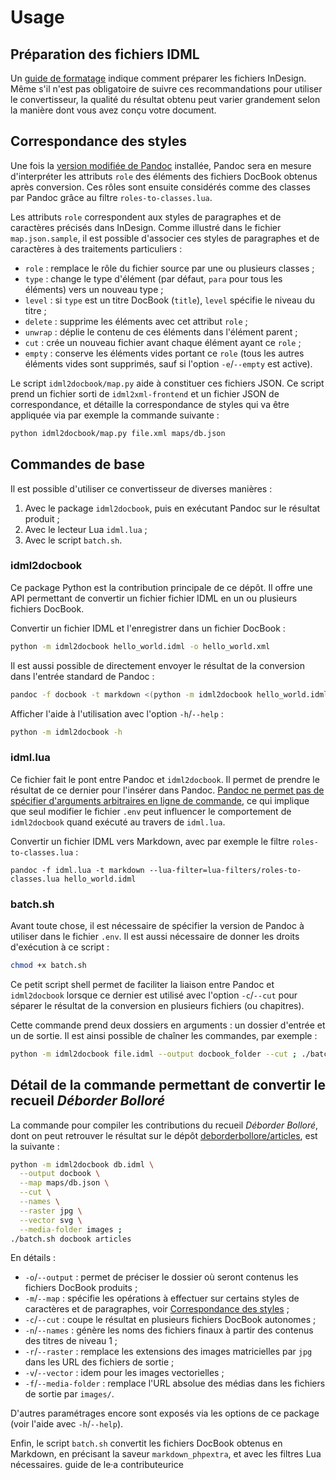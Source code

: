 # Usage

## Préparation des fichiers IDML

Un [guide de formatage](/formatting_guide) indique comment préparer les fichiers InDesign. Même s'il n'est pas obligatoire de suivre ces recommandations pour utiliser le convertisseur, la qualité du résultat obtenu peut varier grandement selon la manière dont vous avez conçu votre document.

## Correspondance des styles

Une fois la [version modifiée de Pandoc](https://github.com/yanntrividic/pandoc/) installée, Pandoc sera en mesure d'interpréter les attributs `role` des éléments des fichiers DocBook obtenus après conversion. Ces rôles sont ensuite considérés comme des classes par Pandoc grâce au filtre `roles-to-classes.lua`.

Les attributs `role` correspondent aux styles de paragraphes et de caractères précisés dans InDesign. Comme illustré dans le fichier `map.json.sample`, il est possible d'associer ces styles de paragraphes et de caractères à des traitements particuliers :

* `role` : remplace le rôle du fichier source par une ou plusieurs classes ;
* `type` : change le type d'élément (par défaut, `para` pour tous les éléments) vers un nouveau type ;
* `level` : si `type` est un titre DocBook (`title`), `level` spécifie le niveau du titre ;
* `delete` : supprime les éléments avec cet attribut `role` ;
* `unwrap` : déplie le contenu de ces éléments dans l'élément parent ;
* `cut` : crée un nouveau fichier avant chaque élément ayant ce `role` ;
* `empty` : conserve les éléments vides portant ce `role` (tous les autres éléments vides sont supprimés, sauf si l'option `-e`/`--empty` est active).

Le script `idml2docbook/map.py` aide à constituer ces fichiers JSON. Ce script prend un fichier sorti de `idml2xml-frontend` et un fichier JSON de correspondance, et détaille la correspondance de styles qui va être appliquée via par exemple la commande suivante :

```bash
python idml2docbook/map.py file.xml maps/db.json
```

## Commandes de base

Il est possible d'utiliser ce convertisseur de diverses manières :

1. Avec le package `idml2docbook`, puis en exécutant Pandoc sur le résultat produit ;
1. Avec le lecteur Lua `idml.lua` ;
1. Avec le script `batch.sh`.

### idml2docbook

Ce package Python est la contribution principale de ce dépôt. Il offre une API permettant de convertir un fichier fichier IDML en un ou plusieurs fichiers DocBook.

Convertir un fichier IDML et l'enregistrer dans un fichier DocBook :

```bash
python -m idml2docbook hello_world.idml -o hello_world.xml
```

Il est aussi possible de directement envoyer le résultat de la conversion dans l'entrée standard de Pandoc :

```bash
pandoc -f docbook -t markdown <(python -m idml2docbook hello_world.idml)
```

Afficher l'aide à l'utilisation avec l'option `-h`/`--help` :

```bash
python -m idml2docbook -h 
```

### idml.lua

Ce fichier fait le pont entre Pandoc et `idml2docbook`. Il permet de prendre le résultat de ce dernier pour l'insérer dans Pandoc. [Pandoc ne permet pas de spécifier d'arguments arbitraires en ligne de commande](https://github.com/jgm/pandoc/discussions/9689), ce qui implique que seul modifier le fichier `.env` peut influencer le comportement de `idml2docbook` quand exécuté au travers de `idml.lua`.

Convertir un fichier IDML vers Markdown, avec par exemple le filtre `roles-to-classes.lua` :

```
pandoc -f idml.lua -t markdown --lua-filter=lua-filters/roles-to-classes.lua hello_world.idml
```

### batch\.sh

Avant toute chose, il est nécessaire de spécifier la version de Pandoc à utiliser dans le fichier `.env`. Il est aussi nécessaire de donner les droits d'exécution à ce script :

```bash
chmod +x batch.sh
```

Ce petit script shell permet de faciliter la liaison entre Pandoc et `idml2docbook` lorsque ce dernier est utilisé avec l'option `-c`/`--cut` pour séparer le résultat de la conversion en plusieurs fichiers (ou chapitres).

Cette commande prend deux dossiers en arguments : un dossier d'entrée et un de sortie. Il est ainsi possible de chaîner les commandes, par exemple :

```bash
python -m idml2docbook file.idml --output docbook_folder --cut ; ./batch.sh docbook_folder md_folder
```

## Détail de la commande permettant de convertir le recueil _Déborder Bolloré_

La commande pour compiler les contributions du recueil _Déborder Bolloré_, dont on peut retrouver le résultat sur le dépôt [deborderbollore/articles](https://gitlab.com/deborderbollore/articles), est la suivante :

```bash
python -m idml2docbook db.idml \
  --output docbook \
  --map maps/db.json \
  --cut \
  --names \
  --raster jpg \
  --vector svg \
  --media-folder images ;
./batch.sh docbook articles
```

En détails :

* `-o`/`--output` : permet de préciser le dossier où seront contenus les fichiers DocBook produits ;
* `-m`/`--map` : spécifie les opérations à effectuer sur certains styles de caractères et de paragraphes, voir [Correspondance des styles](#correspondance-des-styles) ;
* `-c`/`--cut` : coupe le résultat en plusieurs fichiers DocBook autonomes ;
* `-n`/`--names` : génère les noms des fichiers finaux à partir des contenus des titres de niveau 1 ;
* `-r`/`--raster` : remplace les extensions des images matricielles par `jpg` dans les URL des fichiers de sortie ;
* `-v`/`--vector` : idem pour les images vectorielles ;
* `-f`/`--media-folder` : remplace l'URL absolue des médias dans les fichiers de sortie par `images/`.

D'autres paramétrages encore sont exposés via les options de ce package (voir l'aide avec `-h`/`--help`).

Enfin, le script `batch.sh` convertit les fichiers DocBook obtenus en Markdown, en précisant la saveur `markdown_phpextra`, et avec les filtres Lua nécessaires.
guide de le·a contributeurice
